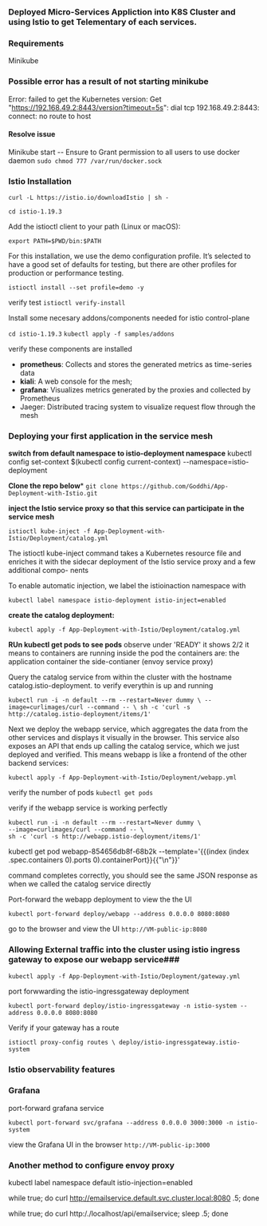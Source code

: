 
### Deployed Micro-Services Appliction into K8S Cluster and using Istio to get Telementary of each services.
###  Requirements 
Minikube 

### Possible error has a result of not starting minikube
Error: failed to get the Kubernetes version: Get "https://192.168.49.2:8443/version?timeout=5s": dial tcp 192.168.49.2:8443: connect: no route to host
#### Resolve issue
Minikube start
-- Ensure to Grant permission to all users to use docker daemon
`sudo chmod 777 /var/run/docker.sock`

### Istio Installation
`curl -L https://istio.io/downloadIstio | sh -`

`cd istio-1.19.3`

Add the istioctl client to your path (Linux or macOS):

`export PATH=$PWD/bin:$PATH`

For this installation, we use the demo configuration profile. It’s selected to have a good set of defaults for testing, but there are other profiles for production or performance testing.

`istioctl install --set profile=demo -y`

verify test 
`istioctl verify-install`

Install some necesary addons/components needed for istio control-plane

`cd istio-1.19.3`
`kubectl apply -f samples/addons`

verify these components are installed 
- **prometheus**: Collects and stores the
generated metrics as
time-series data
- **kiali**: A web console for
the mesh;
- **grafana**: Visualizes metrics
generated by the
proxies and collected
by Prometheus
- Jaeger: Distributed tracing system
to visualize request flow
through the mesh 


### Deploying your first application in the service mesh

**switch from default namespace to istio-deployment namespace**
kubectl config set-context $(kubectl config current-context) --namespace=istio-deployment

**Clone the repo below***
`git clone https://github.com/Goddhi/App-Deployment-with-Istio.git`

**inject the Istio service proxy so that this service can participate in the service mesh**

`istioctl kube-inject -f App-Deployment-with-Istio/Deployment/catalog.yml `

The istioctl kube-inject command takes a Kubernetes resource file and enriches
it with the sidecar deployment of the Istio service proxy and a few additional compo-
nents

To enable automatic injection, we label the istioinaction namespace with

`kubectl label namespace istio-deployment istio-inject=enabled`

**create the catalog deployment:**

`kubectl apply -f App-Deployment-with-Istio/Deployment/catalog.yml`

**RUn kubectl get pods to  see pods**
observe under 'READY' it shows 2/2 it means to containers are running inside the pod the containers are:
the application container
the side-contianer (envoy service proxy)

Query the catalog service from within the cluster with the hostname catalog.istio-deployment. to verify everythin is up and running

` kubectl run -i -n default --rm --restart=Never dummy \
--image=curlimages/curl --command -- \
sh -c 'curl -s http://catalog.istio-deployment/items/1' `

Next we deploy the webapp service, which aggregates the data from the other services
and displays it visually in the browser. This service also exposes an API that ends up
calling the catalog service, which we just deployed and verified. This means webapp is
like a frontend of the other backend services:

`kubectl apply -f App-Deployment-with-Istio/Deployment/webapp.yml`

verify the number of pods
`kubectl get pods`

verify if the webapp service is working perfectly

```
kubectl run -i -n default --rm --restart=Never dummy \
--image=curlimages/curl --command -- \
sh -c 'curl -s http://webapp.istio-deployment/items/1' 

```
kubectl get pod webapp-854656db8f-68b2k --template='{{(index (index .spec.containers 0).ports 0).containerPort}}{{"\n"}}'


command completes correctly, you should see the same JSON response as when
we called the catalog service directly


Port-forward the webapp deployment to view the the UI

`kubectl port-forward deploy/webapp --address 0.0.0.0 8080:8080`

go to the browser and view the UI
`http://VM-public-ip:8080`

### Allowing External traffic into the cluster using istio ingress gateway to expose our webapp service###

`kubectl apply -f App-Deployment-with-Istio/Deployment/gateway.yml`

port forwwarding  the istio-ingressgateway deployment

`kubectl port-forward deploy/istio-ingressgateway -n istio-system --address 0.0.0.0 8080:8080`

Verify if your gateway has a route

`istioctl proxy-config routes \
deploy/istio-ingressgateway.istio-system`

### Istio observability features
### Grafana
port-forward grafana service

`kubectl port-forward svc/grafana --address 0.0.0.0 3000:3000 -n istio-system`

view the Grafana UI in the browser
`http://VM-public-ip:3000`

### Another method to configure envoy proxy
kubectl label namespace default istio-injection=enabled

while true; do curl http://emailservice.default.svc.cluster.local:8080 .5; done


while true; do curl http:/./localhost/api/emailservice; sleep .5; done